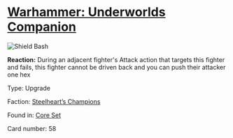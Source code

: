 # [Warhammer: Underworlds Companion](https://guidokessels.github.io/wh-underworlds)

  

![Shield Bash](https://warhammerunderworlds.com/wp-content/uploads/sites/6/2017/12/058_ENG-Shield-Bash.png)

<b>Reaction:</b> During an adjacent fighter's Attack action that targets this fighter and fails, this fighter cannot be driven back and you can push their attacker one hex

Type: Upgrade

Faction: [Steelheart’s Champions](https://guidokessels.github.io/wh-underworlds/factions/steelhearts-champions.md)

Found in: [Core Set](https://guidokessels.github.io/wh-underworlds/locations/core-set.md)

Card number: 58
